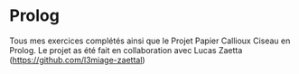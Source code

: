 # Prolog
Tous mes exercices complétés ainsi que le Projet Papier Callioux Ciseau en Prolog. Le projet as été fait en collaboration avec Lucas Zaetta (https://github.com/l3miage-zaettal)
